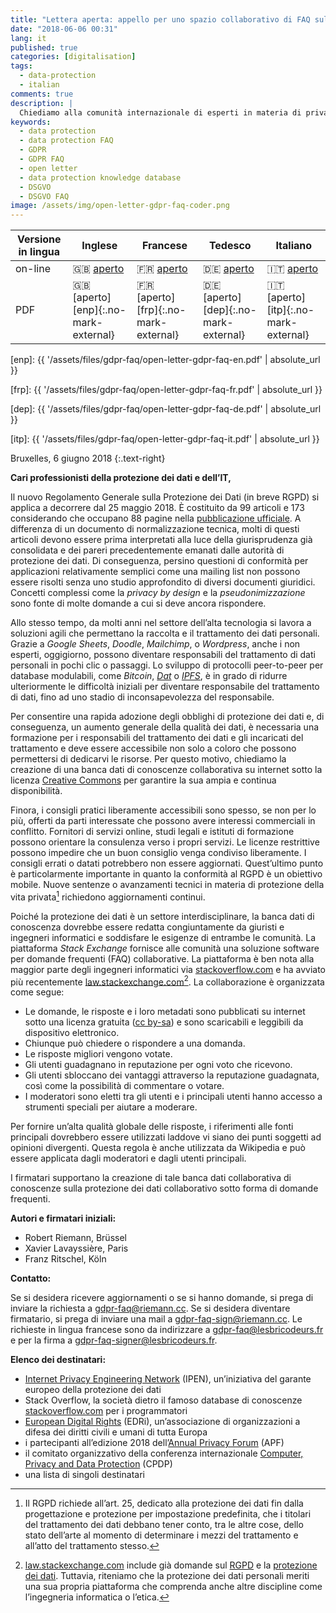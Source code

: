 ```yaml
---
title: "Lettera aperta: appello per uno spazio collaborativo di FAQ sulla protezione dei dati"
date: "2018-06-06 00:31"
lang: it
published: true
categories: [digitalisation]
tags:
  - data-protection
  - italian
comments: true
description: |
  Chiediamo alla comunità internazionale di esperti in materia di privacy e IT di stabilire una base di conoscenze collaborative su Internet per la protezione dei dati (GDPR FAQ).
keywords:
  - data protection
  - data protection FAQ
  - GDPR
  - GDPR FAQ
  - open letter
  - data protection knowledge database
  - DSGVO
  - DSGVO FAQ
image: /assets/img/open-letter-gdpr-faq-coder.png
---
```


| Versione in lingua | Inglese                                | Francese                               | Tedesco                                | Italiano                               |
| ------------------ | -------------------------------------- | -------------------------------------- | -------------------------------------- | -------------------------------------- |
| on-line            | :gb: [aperto][eno]                     | :fr: [aperto][fro]                     | :de: [aperto][deo]                     | :it: [aperto][ito]                     |
| PDF                | :gb: [aperto][enp]{:.no-mark-external} | :fr: [aperto][frp]{:.no-mark-external} | :de: [aperto][dep]{:.no-mark-external} | :it: [aperto][itp]{:.no-mark-external} |

[eno]: 2018-06-06-open-letter-call-for-a-collaborative-data-protection-faq.md
[enp]: {{ '/assets/files/gdpr-faq/open-letter-gdpr-faq-en.pdf' | absolute_url }}

[fro]: https://lesbricodeurs.fr/notes/RGPD-FAQ/
[frp]: {{ '/assets/files/gdpr-faq/open-letter-gdpr-faq-fr.pdf' | absolute_url }}

[deo]: 2018-06-06-open-letter-call-for-a-collaborative-data-protection-faq-de.md
[dep]: {{ '/assets/files/gdpr-faq/open-letter-gdpr-faq-de.pdf' | absolute_url }}

[ito]: 2018-06-06-open-letter-call-for-a-collaborative-data-protection-faq-it.md
[itp]: {{ '/assets/files/gdpr-faq/open-letter-gdpr-faq-it.pdf' | absolute_url }}


Bruxelles, 6 giugno 2018
{:.text-right}


**Cari professionisti della protezione dei dati e dell’IT,**

Il nuovo Regolamento Generale sulla Protezione dei Dati (in breve RGPD) si applica a decorrere dal 25 maggio 2018. È costituito da 99 articoli e 173 considerando che occupano 88 pagine nella [pubblicazione ufficiale][GDPR-eurlex]. A differenza di un documento di normalizzazione tecnica, molti di questi articoli devono essere prima interpretati alla luce della giurisprudenza già consolidata e dei pareri precedentemente emanati dalle autorità di protezione dei dati. Di conseguenza, persino questioni di conformità per applicazioni relativamente semplici come una mailing list non possono essere risolti senza uno studio approfondito di diversi documenti giuridici. Concetti complessi come la *privacy by design* e la *pseudonimizzazione* sono fonte di molte domande a cui si deve ancora rispondere.

Allo stesso tempo, da molti anni nel settore dell’alta tecnologia si lavora a soluzioni agili che permettano la raccolta e il trattamento dei dati personali. Grazie a *Google Sheets*, *Doodle*, *Mailchimp*, o *Wordpress*, anche i non esperti, oggigiorno, possono diventare responsabili del trattamento di dati personali in pochi clic o passaggi. Lo sviluppo di protocolli peer-to-peer per database modulabili, come *Bitcoin*, *[Dat]* o *[IPFS]*, è in grado di ridurre ulteriormente le difficoltà iniziali per diventare responsabile del trattamento di dati, fino ad uno stadio di inconsapevolezza del responsabile.

<!--more-->

Per consentire una rapida adozione degli obblighi di protezione dei dati e, di conseguenza, un aumento generale della qualità dei dati, è necessaria una formazione per i responsabili del trattamento dei dati e gli incaricati del trattamento e deve essere accessibile non solo a coloro che possono permettersi di dedicarvi le risorse. Per questo motivo, chiediamo la creazione di una banca dati di conoscenze collaborativa su internet sotto la licenza [Creative Commons][creative commons] per garantire la sua ampia e continua disponibilità.

Finora, i consigli pratici liberamente accessibili sono spesso, se non per lo più, offerti da parti interessate che possono avere interessi commerciali in conflitto. Fornitori di servizi online, studi legali e istituti di formazione possono orientare la consulenza verso i propri servizi. Le licenze restrittive possono impedire che un buon consiglio venga condiviso liberamente. I consigli errati o datati potrebbero non essere aggiornati. Quest’ultimo punto è particolarmente
importante in quanto la conformità al RGPD è un obiettivo mobile. Nuove sentenze o avanzamenti tecnici in materia di protezione della vita privata[^state-of-art] richiedono aggiornamenti continui.

[^state-of-art]: Il RGPD richiede all’art. 25, dedicato alla protezione dei dati fin dalla progettazione e protezione per impostazione predefinita, che i titolari del trattamento dei dati debbano tener conto, tra le altre cose, dello stato dell’arte al momento di determinare i mezzi del trattamento e all’atto del trattamento stesso.

Poiché la protezione dei dati è un settore interdisciplinare, la banca dati di conoscenza dovrebbe essere redatta congiuntamente da giuristi e ingegneri informatici e soddisfare le esigenze di entrambe le comunità. La piattaforma *Stack Exchange* fornisce alle comunità una soluzione software per domande frequenti (FAQ) collaborative. La piattaforma è ben nota alla maggior parte degli ingegneri informatici via [stackoverflow.com] e ha avviato più recentemente [law.stackexchange.com][law.stackexchange.com][^law-stackexchange]. La collaborazione è organizzata come segue:

- Le domande, le risposte e i loro metadati sono pubblicati su internet sotto una licenza gratuita ([cc by-sa]) e sono scaricabili e leggibili da dispositivo elettronico.
- Chiunque può chiedere o rispondere a una domanda.
- Le risposte migliori vengono votate.
- Gli utenti guadagnano in reputazione per ogni voto che ricevono.
- Gli utenti sbloccano dei vantaggi attraverso la reputazione guadagnata, così come la possibilità di commentare o votare.
- I moderatori sono eletti tra gli utenti e i principali utenti hanno accesso a strumenti speciali per aiutare a moderare.

Per fornire un’alta qualità globale delle risposte, i riferimenti alle fonti principali dovrebbero essere utilizzati laddove vi siano dei punti soggetti ad opinioni divergenti. Questa regola è anche utilizzata da Wikipedia e può essere applicata dagli moderatori e dagli utenti principali.

[^law-stackexchange]: [law.stackexchange.com] include già domande sul [RGPD](https://law.stackexchange.com/questions/tagged/gdpr) e la [protezione dei dati](https://law.stackexchange.com/questions/tagged/gdpr+data-protection). Tuttavia, riteniamo che la protezione dei dati personali meriti una sua propria piattaforma che comprenda anche altre discipline come l’ingegneria informatica o l’etica.

I firmatari supportano la creazione di tale banca dati collaborativa di conoscenze sulla protezione dei dati collaborativo sotto forma di domande frequenti.

**Autori e firmatari iniziali:**

- Robert Riemann, Brüssel
- Xavier Lavayssière, Paris
- Franz Ritschel, Köln

**Contatto:**

Se si desidera ricevere aggiornamenti o se si hanno domande, si prega di inviare la richiesta a <gdpr-faq@riemann.cc>. Se si desidera diventare firmatario, si prega di inviare una mail a <gdpr-faq-sign@riemann.cc>. Le richieste in lingua francese sono da indirizzare a <gdpr-faq@lesbricodeurs.fr> e per la firma a <gdpr-faq-signer@lesbricodeurs.fr>.

**Elenco dei destinatari:**

- [Internet Privacy Engineering Network][IPEN] (IPEN), un’iniziativa del garante europeo della protezione dei dati
- Stack Overflow, la società dietro il famoso database di conoscenze [stackoverflow.com] per i programmatori
- [European Digital Rights][EDRi] (EDRi), un’associazione di organizzazioni a difesa dei diritti civili e umani di tutta Europa
- i partecipanti all’edizione 2018 dell’[Annual Privacy Forum](http://privacyforum.eu/) (APF)
- il comitato organizzativo della conferenza internazionale [Computer, Privacy and Data Protection][CPDP] (CPDP)
- una lista di singoli destinatari

[stackoverflow.com]: https://stackoverflow.com "Programmer’s knowledge database Stackoverflow"
[IPEN]: https://edps.europa.eu/data-protection/ipen-internet-privacy-engineering-network_en "Internet Privacy Engineering Network"
[EDRi]: https://edri.org/
[CPDP]: http://www.cpdpconferences.org/
[GDPR-eurlex]: http://eur-lex.europa.eu/legal-content/EN/TXT/?uri=uriserv:OJ.L_.2016.119.01.0001.01.ENG "GDPR in the Official Journal of the European Union"
[Dat]: https://datproject.org/
[IPFS]: https://ipfs.io/
[creative commons]: https://creativecommons.org/
[law.stackexchange.com]: https://law.stackexchange.com
[cc by-sa]: https://creativecommons.org/licenses/by-sa/3.0/
